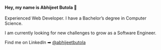 #### Hey, my name is Abhijeet Butola 👋

Experienced Web Developer. I have a Bachelor’s degree in Computer Science.

I am currently looking for new challenges to grow as a Software Engineer.

Find me on LinkedIn ➡︎ [@abhijeetbutola](https://www.linkedin.com/in/abhijeetbutola)

<!--
**abhijeetbutola/abhijeetbutola** is a ✨ _special_ ✨ repository because its `README.md` (this file) appears on your GitHub profile.

Here are some ideas to get you started:

- 🔭 I’m currently working on ...
- 🌱 I’m currently learning ...
- 👯 I’m looking to collaborate on ...
- 🤔 I’m looking for help with ...
- 💬 Ask me about ...
- 📫 How to reach me: ...
- 😄 Pronouns: ...
- ⚡ Fun fact: ...
-->
